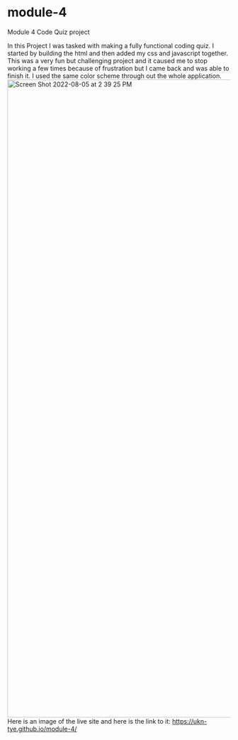 # module-4
Module 4 Code Quiz project

In this Project I was tasked with making a fully functional coding quiz.
I started by building the html and then added my css and javascript together. This was a very fun but challenging project and it caused me to stop working a few times because of frustration but I came back and was able to finish it. I used the same color scheme through out the whole application.
<img width="1440" alt="Screen Shot 2022-08-05 at 2 39 25 PM" src="https://user-images.githubusercontent.com/107882232/183149076-bb66b15d-9814-4472-9c7e-e9c6bd0fe216.png">
Here is an image of the live site
and here is the link to it:  https://ukn-tye.github.io/module-4/
